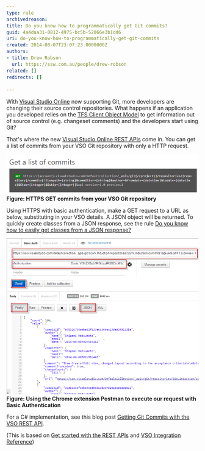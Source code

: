 ```yaml
---
type: rule
archivedreason: 
title: Do you know how to programmatically get Git commits?
guid: 4a4daa31-0812-4975-bc5b-52066e3b1dd6
uri: do-you-know-how-to-programmatically-get-git-commits
created: 2014-08-07T23:07:23.0000000Z
authors:
- title: Drew Robson
  url: https://ssw.com.au/people/drew-robson
related: []
redirects: []

---
```


With [Visual Studio Online](http://www.visualstudio.com/) now supporting Git, more developers are changing their source control repositories. What happens if an application you developed relies on the [TFS Client Object Model](http://msdn.microsoft.com/en-us/library/bb130146.aspx) to get information out of source control (e.g. changeset comments) and the developers start using Git?

<!--endintro-->

That's where the new [Visual Studio Online REST APIs](http://www.visualstudio.com/en-us/integrate/reference/reference-vso-overview-vsi.aspx) come in. You can get a list of commits from your VSO Git repository with only a HTTP request.



![8-08-2014-9-58-37-AM-compressor.png](8-08-2014-9-58-37-AM-compressor.png)
 **Figure: HTTPS GET commits from your VSO Git repository**



Using HTTPS with basic authentication, make a GET request to a URL as below, substituting in your VSO details. A JSON object will be returned. To quickly create classes from a JSON response, see the rule [Do you know how to easily get classes from a JSON response?](/do-you-know-how-to-easily-get-classes-from-a-json-response)



![8-08-2014-4-24-34-PM-compressor.png](8-08-2014-4-24-34-PM-compressor.png)
 **Figure: Using the Chrome extension Postman to execute our request with Basic Authentication**



For a C# implementation, see this blog post [Getting Git Commits with the VSO REST API](http://blog.damianbrady.com.au/2014/09/02/getting-git-commits-with-the-vso-rest-api/).

(This is based on [Get started with the REST APIs](http://www.visualstudio.com/en-us/integrate/get-started/get-started-rest-basics-vsi.aspx) and [VSO Integration Reference](http://www.visualstudio.com/integrate/reference/reference-vso-git-overview-vsi))
